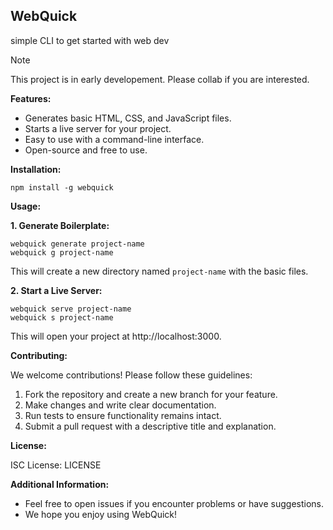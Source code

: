 ## **WebQuick**
simple CLI to get started with web dev

> [!NOTE]  
> This project is in early developement.
> Please collab if you are interested.

**Features:**

* Generates basic HTML, CSS, and JavaScript files.
* Starts a live server for your project.
* Easy to use with a command-line interface.
* Open-source and free to use.

**Installation:**

```
npm install -g webquick
```

**Usage:**

**1. Generate Boilerplate:**

```
webquick generate project-name
webquick g project-name
```

This will create a new directory named `project-name` with the basic files.

**2. Start a Live Server:**

```
webquick serve project-name
webquick s project-name
```

This will open your project at http://localhost:3000.

**Contributing:**

We welcome contributions! Please follow these guidelines:

1. Fork the repository and create a new branch for your feature.
2. Make changes and write clear documentation.
3. Run tests to ensure functionality remains intact.
4. Submit a pull request with a descriptive title and explanation.

**License:**

ISC License: LICENSE

**Additional Information:**

* Feel free to open issues if you encounter problems or have suggestions.
* We hope you enjoy using WebQuick!
